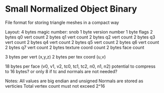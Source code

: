 # Small Normalized Object Binary
File format for storing triangle meshes in a compact way


Layout:
4 bytes magic number: snob
1 byte version number
1 byte flags
2 bytes q0 vert count
2 bytes q1 vert count
2 bytes q2 vert count
2 bytes q3 vert count
2 bytes q4 vert count
2 bytes q5 vert count
2 bytes q6 vert count
2 bytes q7 vert count
2 bytes texture coord count
2 bytes face count

3 bytes per vert (x,y,z)
2 bytes per tex coord (u,v)

18 bytes per face (v0, v1, v2, tc0, tc1, tc2, n0, n1, n2)
potential to compress to 16 bytes?
or only 8 if tc and normals are not needed?



Notes:
All values are big endian and unsigned
Normals are stored as verticies
Total vertex count must not exceed 2^16


